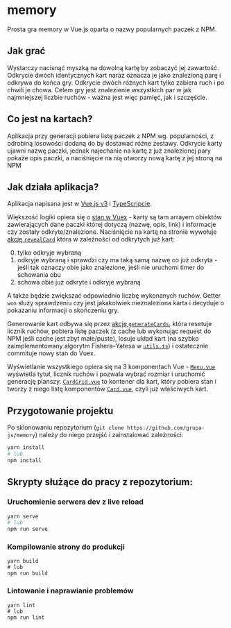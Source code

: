 # memory

Prosta gra memory w Vue.js oparta o nazwy popularnych paczek z NPM.

## Jak grać

Wystarczy nacisnąć myszką na dowolną kartę by zobaczyć jej zawartość. Odkrycie dwóch identycznych kart naraz oznacza je jako znalezioną parę i odkrywa do końca gry. Odkrycie dwóch różnych kart tylko zabiera ruch i po chwili je chowa.
Celem gry jest znalezienie wszystkich par w jak najmniejszej liczbie ruchów - ważna jest więc pamięć, jak i szczęście.

## Co jest na kartach?

Aplikacja przy generacji pobiera listę paczek z NPM wg. popularności, z odrobiną losowości dodaną do by dostawać różne zestawy. Odkrycie karty ujawni nazwę paczki, jednak najechanie na kartę z już znalezionej pary pokaże opis paczki, a naciśnięcie na nią otworzy nową kartę z jej stroną na NPM

## Jak działa aplikacja?

Aplikacja napisana jest w [Vue.js v3](https://v3.vuejs.org/) i [TypeScripcie](https://www.typescriptlang.org/).

Większość logiki opiera się o [stan w Vuex](src/store/state.ts) - karty są tam arrayem obiektów zawierających dane paczki której dotyczą (nazwę, opis, link) i informacje czy zostały odkryte/znalezione. Naciśnięcie na kartę na stronie wywołuje [akcję `revealCard`](src/store/actions.ts#L67) która w zależności od odkrytych już kart:

0. tylko odkryje wybraną
1. odkryje wybraną i sprawdzi czy ma taką samą nazwę co już odkryta - jeśli tak oznaczy obie jako znalezione, jeśli nie uruchomi timer do schowania obu
1. schowa obie już odkryte i odkryje wybraną

A także będzie zwiększać odpowiednio liczbę wykonanych ruchów.
Getter `won` służy sprawdzeniu czy jest jakakolwiek nieznaleziona karta i decyduje o pokazaniu informacji o skończeniu gry.

Generowanie kart odbywa się przez [akcję `generateCards`](src/store/actions.ts#L34), która resetuje licznik ruchów, pobiera listę paczek (z cache lub wykonując request do NPM jeśli cache jest zbyt małe/puste), losuje układ kart (na szybko zaimplementowany algorytm Fishera–Yatesa w [`utils.ts`](src/utils.ts)) i ostatecznie commituje nowy stan do Vuex.

Wyświetlanie wszystkiego opiera się na 3 komponentach Vue - [`Menu.vue`](src/components/Menu.vue) wyświetla tytuł, licznik ruchów i pozwala wybrać rozmiar i uruchomić generację planszy. [`CardGrid.vue`](src/components/CardGrid.vue) to kontener dla kart, który pobiera stan i tworzy z niego listę komponentów [`Card.vue`](src/components/Card.vue), czyli już właściwych kart.

## Przygotowanie projektu

Po sklonowaniu repozytorium (`git clone https://github.com/grupa-js/memory`) należy do niego przejść i zainstalować zależności:

```bash
yarn install
# lub
npm install
```

## Skrypty służące do pracy z repozytorium:

### Uruchomienie serwera dev z live reload

```bash
yarn serve
# lub
npm run serve
```

### Kompilowanie strony do produkcji

```
yarn build
# lub
npm run build
```

### Lintowanie i naprawianie problemów

```
yarn lint
# lub
npm run lint
```
